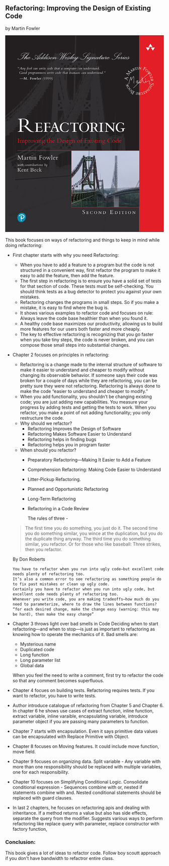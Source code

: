 ## Refactoring: Improving the Design of Existing Code
by Martin Fowler

![Refactoring: Improving the Design of Existing Code](refactoring.jpg)

This book focuses on ways of refactoring and things to keep in mind while doing refactoring:
* First chapter starts with why you need Refactoring: 
	* When you have to add a feature to a program but the code is not structured in a convenient way, first refactor the program to make it easy to add the feature, then add the feature.
	* The first step in refactoring is to ensure you have a solid set of tests for that section of code. These tests must be self-checking. You should think tests as a bug detector to protect you against your own mistakes. 
	* Refactoring changes the programs in small steps. So if you make a mistake, it is easy to find where the bug is.
	* It shows various examples to refactor code and focuses on rule: Always leave the code base healthier than when you found it.
	* A healthy code base maximizes our productivity, allowing us to build more features for our users both faster and more cheaply.
  * The key to effective refactoring is recognizing that you go faster when you take tiny steps, the code is never broken, and you can compose those small steps into substantial changes.

* Chapter 2 focuses on principles in refactoring:
  * Refactoring is a change made to the internal structure of software to make it easier to understand and cheaper to modify without changing its observable behavior. 
  If someone says their code was broken for a couple of days while they are refactoring, you can be pretty sure they were not refactoring. 
  Refactoring is always done to make the code “easier to understand and cheaper to modify.”
  * When you add functionality, you shouldn’t be changing existing code; you are just adding new capabilities. You measure your progress by adding tests and getting the tests to work.
  When you refactor, you make a point of not adding functionality; you only restructure the code.
  * Why should we refactor?
    * Refactoring Improves the Design of Software
    * Refactoring Makes Software Easier to Understand
    * Refactoring helps in finding bugs
    * Refactoring helps you in program faster
  * When should you refactor?
    * Preparatory Refactoring—Making It Easier to Add a Feature 
    * Comprehension Refactoring: Making Code Easier to Understand
    * Litter-Pickup Refactoring.
    * Planned and Opportunistic Refactoring
    * Long-Term Refactoring
    * Refactoring in a Code Review
    
      The rules of three - 
  > The first time you do something, you just do it. The second time you do something similar, you wince at the duplication, but you do the duplicate thing anyway. The third time you do something similar, you refactor. Or for those who like baseball: Three strikes, then you refactor.
  
  By Don Roberts
    
      You have to refactor when you run into ugly code—but excellent code needs plenty of refactoring too. 
      It’s also a common error to see refactoring as something people do to fix past mistakes or clean up ugly code. 
      Certainly you have to refactor when you run into ugly code, but excellent code needs plenty of refactoring too. 
      Whenever you write code, you are making tradeoffs—how much do you need to parameterize, where to draw the lines between functions?
      “for each desired change, make the change easy (warning: this may be hard), then make the easy change”

* Chapter 3 throws light over bad smells in Code
Deciding when to start refactoring—and when to stop—is just as important to refactoring as knowing how to operate the mechanics of it.
Bad smells are:
  * Mysterious name
  * Duplicated code
  * Long function
  * Long parameter list
  * Global data
  
  When you feel the need to write a comment, first try to refactor the code so that any comment becomes superfluous.

* Chapter 4 focues on building tests. Refactoring requires tests. If you want to refactor, you have to write tests.

* Author introduce catalogue of refactoring from Chapter 5 and Chapter 6. In chapter 6 he shows use cases of extract function, inline function, extract variable, inline varaible, encapsulating variable, introduce parameter object if you are passing many parameters to function.

* Chapter 7 starts with encapsulation. Even it says primitive data values can be encapsulated with Replace Primitive with Object. 

* Chapter 8 focuses on Moving features. It could include move function, move field.

* Chapter 9 focuses on organizing data. Split variable - Any variable with more than one responsibility should be replaced with multiple variables, one for each responsibility.

* Chapter 10 focuses on Simplifying Conditional Logic. Consolidate conditional expression - Sequences combine with or, nested if statements combine with and. Nested conditional statements should be replaced with guard clauses. 

* In last 2 chapters, he focuses on refactoring apis and dealing with inheritance. If a method returns a value but also has side effects, separate the query from the modifier. Suggests various ways to perform refactoring like replace query with parameter, replace constructor with factory function, 


### Conclusion: 
This book gives a lot of ideas to refactor code. Follow boy scoutt approach if you don't have bandwidth to refactror entire class.
